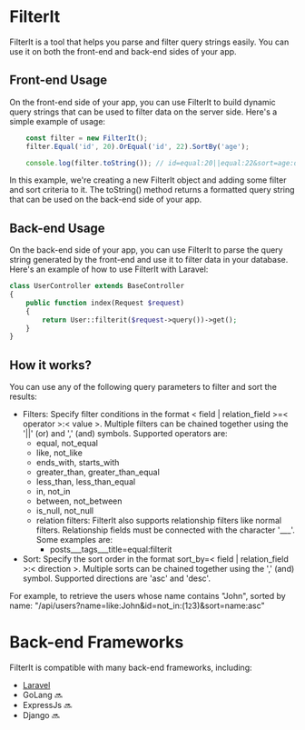 # FilterIt
FilterIt is a tool that helps you parse and filter query strings easily. You can use it on both the front-end and back-end sides of your app.

## Front-end Usage
On the front-end side of your app, you can use FilterIt to build dynamic query strings that can be used to filter data on the server side. Here's a simple example of usage:
```javascript
    const filter = new FilterIt();
    filter.Equal('id', 20).OrEqual('id', 22).SortBy('age');

    console.log(filter.toString()); // id=equal:20||equal:22&sort=age:desc
```

In this example, we're creating a new FilterIt object and adding some filter and sort criteria to it. The toString() method returns a formatted query string that can be used on the back-end side of your app.

## Back-end Usage
On the back-end side of your app, you can use FilterIt to parse the query string generated by the front-end and use it to filter data in your database. Here's an example of how to use FilterIt with Laravel:
```php
class UserController extends BaseController
{
    public function index(Request $request)
    {
        return User::filterit($request->query())->get();
    }
}

```

## How it works?

You can use any of the following query parameters to filter and sort the results:

- Filters: Specify filter conditions in the format < field | relation_field >=< operator >:< value >. Multiple filters can be chained together using
  the '||' (or) and ',' (and) symbols. Supported operators are:
  - equal, not_equal
  - like, not_like
  - ends_with, starts_with
  - greater_than, greater_than_equal
  - less_than, less_than_equal
  - in, not_in
  - between, not_between
  - is_null, not_null
  - relation filters: FilterIt also supports relationship filters like normal filters. Relationship fields must be connected with the character '___'. Some examples are:
    - posts___tags___title=equal:filterit 
- Sort: Specify the sort order in the format sort_by=< field | relation_field >:< direction >. Multiple sorts can be chained together using the ',' (and)
  symbol. Supported directions are 'asc' and 'desc'.

For example, to retrieve the users whose name contains "John", sorted by name:
"/api/users?name=like:John&id=not_in:(1`2`3)&sort=name:asc"

# Back-end Frameworks
FilterIt is compatible with many back-end frameworks, including:

- [Laravel](https://github.com/FilterIt/laravel)
- GoLang    🔜
- ExpressJs 🔜
- Django    🔜
